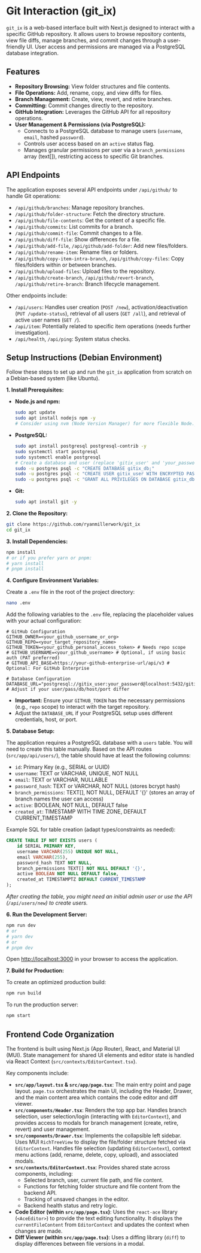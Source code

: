 # Git Interaction (git_ix)

`git_ix` is a web-based interface built with Next.js designed to interact with a specific GitHub repository. It allows users to browse repository contents, view file diffs, manage branches, and commit changes through a user-friendly UI. User access and permissions are managed via a PostgreSQL database integration.

## Features

*   **Repository Browsing:** View folder structures and file contents.
*   **File Operations:** Add, rename, copy, and view diffs for files.
*   **Branch Management:** Create, view, revert, and retire branches.
*   **Committing:** Commit changes directly to the repository.
*   **GitHub Integration:** Leverages the GitHub API for all repository operations.
*   **User Management & Permissions (via PostgreSQL):** 
    *   Connects to a PostgreSQL database to manage users (`username`, `email`, hashed `password`).
    *   Controls user access based on an `active` status flag.
    *   Manages granular permissions per user via a `branch_permissions` array (text[]), restricting access to specific Git branches.

## API Endpoints

The application exposes several API endpoints under `/api/github/` to handle Git operations:

*   `/api/github/branches`: Manage repository branches.
*   `/api/github/folder-structure`: Fetch the directory structure.
*   `/api/github/file-contents`: Get the content of a specific file.
*   `/api/github/commits`: List commits for a branch.
*   `/api/github/commit-file`: Commit changes to a file.
*   `/api/github/diff-file`: Show differences for a file.
*   `/api/github/add-file`, `/api/github/add-folder`: Add new files/folders.
*   `/api/github/rename-item`: Rename files or folders.
*   `/api/github/copy-item-intra-branch`, `/api/github/copy-files`: Copy files/folders within or between branches.
*   `/api/github/upload-files`: Upload files to the repository.
*   `/api/github/create-branch`, `/api/github/revert-branch`, `/api/github/retire-branch`: Branch lifecycle management.

Other endpoints include:
*   `/api/users`: Handles user creation (`POST /new`), activation/deactivation (`PUT /update-status`), retrieval of all users (`GET /all`), and retrieval of active user names (`GET /`).
*   `/api/item`: Potentially related to specific item operations (needs further investigation).
*   `/api/health`, `/api/ping`: System status checks.

## Setup Instructions (Debian Environment)

Follow these steps to set up and run the `git_ix` application from scratch on a Debian-based system (like Ubuntu).

**1. Install Prerequisites:**

*   **Node.js and npm:**
    ```bash
    sudo apt update
    sudo apt install nodejs npm -y
    # Consider using nvm (Node Version Manager) for more flexible Node.js version management
    ```
*   **PostgreSQL:**
    ```bash
    sudo apt install postgresql postgresql-contrib -y
    sudo systemctl start postgresql
    sudo systemctl enable postgresql
    # Create a database and user (replace 'gitix_user' and 'your_password'/'gitix_db')
    sudo -u postgres psql -c "CREATE DATABASE gitix_db;"
    sudo -u postgres psql -c "CREATE USER gitix_user WITH ENCRYPTED PASSWORD 'your_password';"
    sudo -u postgres psql -c "GRANT ALL PRIVILEGES ON DATABASE gitix_db TO gitix_user;"
    ```
*   **Git:**
    ```bash
    sudo apt install git -y
    ```

**2. Clone the Repository:**

```bash
git clone https://github.com/ryanmillerwork/git_ix
cd git_ix
```

**3. Install Dependencies:**

```bash
npm install
# or if you prefer yarn or pnpm:
# yarn install
# pnpm install
```

**4. Configure Environment Variables:**

Create a `.env` file in the root of the project directory:

```bash
nano .env
```

Add the following variables to the `.env` file, replacing the placeholder values with your actual configuration:

```env
# GitHub Configuration
GITHUB_OWNER=<your_github_username_or_org>
GITHUB_REPO=<your_target_repository_name>
GITHUB_TOKEN=<your_github_personal_access_token> # Needs repo scope
# GITHUB_USERNAME=<your_github_username> # Optional, if using basic auth (PAT preferred)
# GITHUB_API_BASE=https://your-github-enterprise-url/api/v3 # Optional: For GitHub Enterprise

# Database Configuration
DATABASE_URL="postgresql://gitix_user:your_password@localhost:5432/gitix_db" # Adjust if your user/pass/db/host/port differ
```

*   **Important:** Ensure your `GITHUB_TOKEN` has the necessary permissions (e.g., `repo` scope) to interact with the target repository.
*   Adjust the `DATABASE_URL` if your PostgreSQL setup uses different credentials, host, or port.

**5. Database Setup:**

The application requires a PostgreSQL database with a `users` table. You will need to create this table manually. Based on the API routes (`src/app/api/users/`), the table should have at least the following columns:

*   `id`: Primary Key (e.g., SERIAL or UUID)
*   `username`: TEXT or VARCHAR, UNIQUE, NOT NULL
*   `email`: TEXT or VARCHAR, NULLABLE
*   `password_hash`: TEXT or VARCHAR, NOT NULL (stores bcrypt hash)
*   `branch_permissions`: TEXT[], NOT NULL, DEFAULT '{}' (stores an array of branch names the user can access)
*   `active`: BOOLEAN, NOT NULL, DEFAULT false
*   `created_at`: TIMESTAMP WITH TIME ZONE, DEFAULT CURRENT_TIMESTAMP

Example SQL for table creation (adapt types/constraints as needed):
```sql
CREATE TABLE IF NOT EXISTS users (
    id SERIAL PRIMARY KEY,
    username VARCHAR(255) UNIQUE NOT NULL,
    email VARCHAR(255),
    password_hash TEXT NOT NULL,
    branch_permissions TEXT[] NOT NULL DEFAULT '{}',
    active BOOLEAN NOT NULL DEFAULT false,
    created_at TIMESTAMPTZ DEFAULT CURRENT_TIMESTAMP
);
```

*After creating the table, you might need an initial admin user or use the API (`/api/users/new`) to create users.*

**6. Run the Development Server:**

```bash
npm run dev
# or
# yarn dev
# or
# pnpm dev
```

Open [http://localhost:3000](http://localhost:3000) in your browser to access the application.

**7. Build for Production:**

To create an optimized production build:

```bash
npm run build
```

To run the production server:

```bash
npm start
```

## Frontend Code Organization

The frontend is built using Next.js (App Router), React, and Material UI (MUI). State management for shared UI elements and editor state is handled via React Context (`src/contexts/EditorContext.tsx`).

Key components include:

*   **`src/app/layout.tsx` & `src/app/page.tsx`**: The main entry point and page layout. `page.tsx` orchestrates the main UI, including the Header, Drawer, and the main content area which contains the code editor and diff viewer.
*   **`src/components/Header.tsx`**: Renders the top app bar. Handles branch selection, user selection/login (interacting with `EditorContext`), and provides access to modals for branch management (create, retire, revert) and user management.
*   **`src/components/Drawer.tsx`**: Implements the collapsible left sidebar. Uses MUI `RichTreeView` to display the file/folder structure fetched via `EditorContext`. Handles file selection (updating `EditorContext`), context menu actions (add, rename, delete, copy, upload), and associated modals.
*   **`src/contexts/EditorContext.tsx`**: Provides shared state across components, including:
    *   Selected branch, user, current file path, and file content.
    *   Functions for fetching folder structure and file content from the backend API.
    *   Tracking of unsaved changes in the editor.
    *   Backend health status and retry logic.
*   **Code Editor (within `src/app/page.tsx`)**: Uses the `react-ace` library (`<AceEditor>`) to provide the text editing functionality. It displays the `currentFileContent` from `EditorContext` and updates the context when changes are made.
*   **Diff Viewer (within `src/app/page.tsx`)**: Uses a diffing library (`diff`) to display differences between file versions in a modal.
